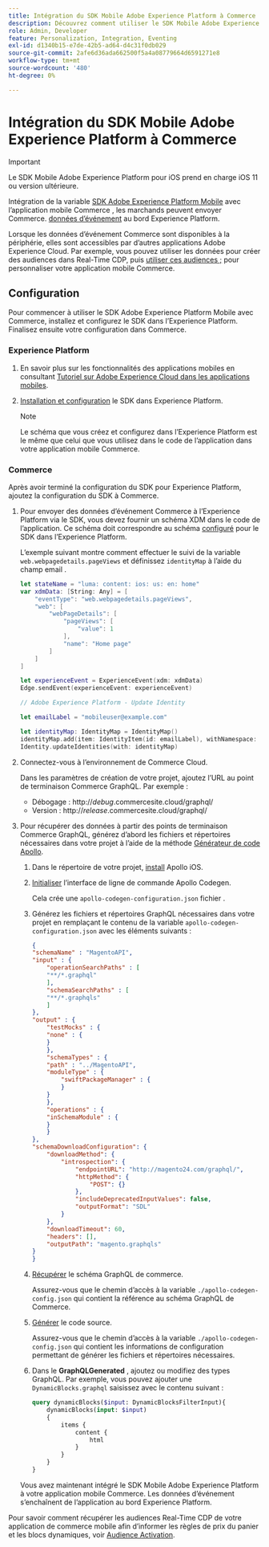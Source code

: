 ```yaml
---
title: Intégration du SDK Mobile Adobe Experience Platform à Commerce
description: Découvrez comment utiliser le SDK Mobile Adobe Experience Platform avec votre vitrine Commerce personnalisée ou sans interface.
role: Admin, Developer
feature: Personalization, Integration, Eventing
exl-id: d1340b15-e7de-42b5-ad64-d4c31f0db029
source-git-commit: 2afe6d36ada662500f5a4a08779664d6591271e8
workflow-type: tm+mt
source-wordcount: '480'
ht-degree: 0%

---
```


# Intégration du SDK Mobile Adobe Experience Platform à Commerce

>[!IMPORTANT]
>
>Le SDK Mobile Adobe Experience Platform pour iOS prend en charge iOS 11 ou version ultérieure.

Intégration de la variable [SDK Adobe Experience Platform Mobile](https://developer.adobe.com/client-sdks/home/) avec l’application mobile Commerce , les marchands peuvent envoyer Commerce.  [données d’événement](events.md) au bord Experience Platform.

Lorsque les données d’événement Commerce sont disponibles à la périphérie, elles sont accessibles par d’autres applications Adobe Experience Cloud. Par exemple, vous pouvez utiliser les données pour créer des audiences dans Real-Time CDP, puis [utiliser ces audiences ;](https://experienceleague.adobe.com/docs/commerce-admin/customers/audience-activation.html) pour personnaliser votre application mobile Commerce.

## Configuration

Pour commencer à utiliser le SDK Adobe Experience Platform Mobile avec Commerce, installez et configurez le SDK dans l’Experience Platform. Finalisez ensuite votre configuration dans Commerce.

### Experience Platform

1. En savoir plus sur les fonctionnalités des applications mobiles en consultant [Tutoriel sur Adobe Experience Cloud dans les applications mobiles](https://experienceleague.adobe.com/docs/platform-learn/implement-mobile-sdk/overview.html).

1. [Installation et configuration](https://developer.adobe.com/client-sdks/documentation/getting-started/) le SDK dans Experience Platform.

   >[!NOTE]
   >
   >Le schéma que vous créez et configurez dans l’Experience Platform est le même que celui que vous utilisez dans le code de l’application dans votre application mobile Commerce.

### Commerce

Après avoir terminé la configuration du SDK pour Experience Platform, ajoutez la configuration du SDK à Commerce.

1. Pour envoyer des données d’événement Commerce à l’Experience Platform via le SDK, vous devez fournir un schéma XDM dans le code de l’application. Ce schéma doit correspondre au schéma [configuré](https://developer.adobe.com/client-sdks/home/getting-started/set-up-schemas-and-datasets/) pour le SDK dans l’Experience Platform.

   L’exemple suivant montre comment effectuer le suivi de la variable `web.webpagedetails.pageViews` et définissez `identityMap` à l’aide du champ email .

   ```swift
   let stateName = "luma: content: ios: us: en: home"
   var xdmData: [String: Any] = [
       "eventType": "web.webpagedetails.pageViews",
       "web": [
           "webPageDetails": [
               "pageViews": [
                   "value": 1
               ],
               "name": "Home page"
           ]
       ]
   ]
   
   let experienceEvent = ExperienceEvent(xdm: xdmData)
   Edge.sendEvent(experienceEvent: experienceEvent)
   
   // Adobe Experience Platform - Update Identity
   
   let emailLabel = "mobileuser@example.com"
   
   let identityMap: IdentityMap = IdentityMap()
   identityMap.add(item: IdentityItem(id: emailLabel), withNamespace: "Email")
   Identity.updateIdentities(with: identityMap)
   ```

1. Connectez-vous à l’environnement de Commerce Cloud.

   Dans les paramètres de création de votre projet, ajoutez l’URL au point de terminaison Commerce GraphQL. Par exemple :

   - Débogage : http://_debug_.commercesite.cloud/graphql/
   - Version : http://_release_.commercesite.cloud/graphql/

1. Pour récupérer des données à partir des points de terminaison Commerce GraphQL, générez d’abord les fichiers et répertoires nécessaires dans votre projet à l’aide de la méthode [Générateur de code Apollo](https://www.apollographql.com/docs/ios/).

   1. Dans le répertoire de votre projet, [install](https://www.apollographql.com/docs/ios/get-started#1-install-the-apollo-frameworks) Apollo iOS.

   1. [Initialiser](https://www.apollographql.com/docs/ios/code-generation/codegen-cli/#initialize) l’interface de ligne de commande Apollo Codegen.

      Cela crée une `apollo-codegen-configuration.json` fichier .

   1. Générez les fichiers et répertoires GraphQL nécessaires dans votre projet en remplaçant le contenu de la variable `apollo-codegen-configuration.json` avec les éléments suivants :

      ```json
      {
      "schemaName" : "MagentoAPI",
      "input" : {
          "operationSearchPaths" : [
          "**/*.graphql"
          ],
          "schemaSearchPaths" : [
          "**/*.graphqls"
          ]
      },
      "output" : {
          "testMocks" : {
          "none" : {
          }
          },
          "schemaTypes" : {
          "path" : "../MagentoAPI",
          "moduleType" : {
              "swiftPackageManager" : {
              }
          }
          },
          "operations" : {
          "inSchemaModule" : {
          }
          }
      },
      "schemaDownloadConfiguration": {
          "downloadMethod": {
              "introspection": {
                  "endpointURL": "http://magento24.com/graphql/",
                  "httpMethod": {
                      "POST": {}
                  },
                  "includeDeprecatedInputValues": false,
                  "outputFormat": "SDL"
              }
          },
          "downloadTimeout": 60,
          "headers": [],
          "outputPath": "magento.graphqls"
      }
      }
      ```

   1. [Récupérer](https://www.apollographql.com/docs/ios/code-generation/codegen-cli/#fetch-schema) le schéma GraphQL de commerce.

      Assurez-vous que le chemin d’accès à la variable `./apollo-codegen-config.json` qui contient la référence au schéma GraphQL de Commerce.

   1. [Générer](https://www.apollographql.com/docs/ios/code-generation/codegen-cli/#generate) le code source.

      Assurez-vous que le chemin d’accès à la variable `./apollo-codegen-config.json` qui contient les informations de configuration permettant de générer les fichiers et répertoires nécessaires.

   1. Dans le **GraphQLGenerated** , ajoutez ou modifiez des types GraphQL. Par exemple, vous pouvez ajouter une `DynamicBlocks.graphql` saisissez avec le contenu suivant :

      ```graphql
      query dynamicBlocks($input: DynamicBlocksFilterInput){
          dynamicBlocks(input: $input)
          {
              items {
                  content {
                      html
                  }
              }
          }
      }
      ```

   Vous avez maintenant intégré le SDK Mobile Adobe Experience Platform à votre application mobile Commerce. Les données d’événement s’enchaînent de l’application au bord Experience Platform.

Pour savoir comment récupérer les audiences Real-Time CDP de votre application de commerce mobile afin d’informer les règles de prix du panier et les blocs dynamiques, voir [Audience Activation](https://experienceleague.adobe.com/docs/commerce-admin/customers/audience-activation.html#retrieve-audiences-using-the-adobe-experience-platform-mobile-sdk).
